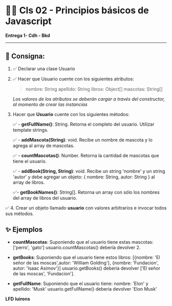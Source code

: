 # 👨‍🏫 Cls 02 - Principios básicos de Javascript

**Entrega 1- Cdh - Bkd**

---

## 📑 Consigna:

1.  ✅ Declarar una clase Usuario
2.  ✅ Hacer que Usuario cuente con los siguientes atributos:

    > nombre: String
    > apellido: String
    > libros: Object[]
    > mascotas: String[]

    _Los valores de los atributos se deberán cargar a través del constructor, al momento de crear las instancias_

3.  Hacer que **Usuario** cuente con los siguientes métodos:

    ✅ - **getFullName()**: String. Retorna el completo del usuario. Utilizar template strings.

    ✅ - **addMascota(String)**: void. Recibe un nombre de mascota y lo agrega al array de mascotas.

    ✅ - **countMascotas()**: Number. Retorna la cantidad de mascotas que tiene el usuario.

    ✅ - **addBook(String, String)**: void. Recibe un string 'nombre' y un string 'autor' y debe agregar un objeto: { nombre: String, autor: String } al array de libros.

    ✅- **getBookNames()**: String[]. Retorna un array con sólo los nombres del array de libros del usuario.

✅ 4. Crear un objeto llamado **usuario** con valores arbitrarios e invocar todos sus métodos.

## ✨ Ejemplos

- **countMascotas**: Suponiendo que el usuario tiene estas mascotas: ['perro', 'gato'] usuario.countMascotas() debería devolver 2.

- **getBooks**: Suponiendo que el usuario tiene estos libros: [{nombre: 'El señor de las moscas',autor: 'William Golding'}, {nombre: 'Fundacion', autor: 'Isaac Asimov'}] usuario.getBooks() debería devolver ['El señor de las moscas', 'Fundacion'].

- **getFullName**: Suponiendo que el usuario tiene: nombre: 'Elon' y apellido: 'Musk' usuario.getFullName() deberia devolver 'Elon Musk'

**LFD** **luirons**
